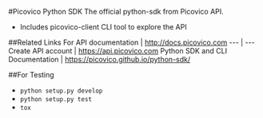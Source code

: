 #Picovico Python SDK
The official python-sdk from Picovico API.
- Includes picovico-client CLI tool to explore the API

##Related Links
For API documentation | http://docs.picovico.com
--- | ---
Create API account | https://api.picovico.com
Python SDK and CLI Documentation | https://picovico.github.io/python-sdk/

##For Testing
 - `python setup.py develop`
 - `python setup.py test`
 - `tox`

